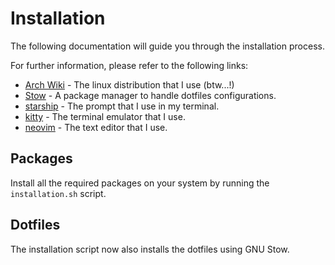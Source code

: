 # Installation

The following documentation will guide you through the installation process.

For further information, please refer to the following links:

- [Arch Wiki](https://wiki.archlinux.org/) - The linux distribution that I use (btw...!)
- [Stow](https://www.gnu.org/software/stow/) - A package manager to handle dotfiles configurations.
- [starship](https://starship.rs/) - The prompt that I use in my terminal.
- [kitty](https://sw.kovidgoyal.net/kitty/) - The terminal emulator that I use.
- [neovim](https://neovim.io/) - The text editor that I use.

## Packages

Install all the required packages on your system by running the `installation.sh` script.

## Dotfiles

The installation script now also installs the dotfiles using GNU Stow.

